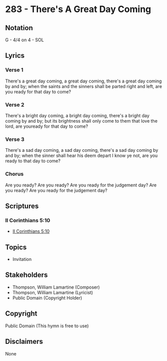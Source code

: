 # 283 - There's A Great Day Coming

## Notation

G - 4/4 on 4 - SOL

## Lyrics

### Verse 1

There's a great day coming, a great day coming, there's a great day coming by and by; when the saints and the sinners shall be parted right and left, are you ready for that day to come?

### Verse 2

There's a bright day coming, a bright day coming, there's a bright day coming by and by; but its brightness shall only come to them that love the lord, are youready for that day to come?

### Verse 3

There's a sad day coming, a sad day coming, there's a sad day coming by and by; when the sinner shall hear his deem depart I know ye not, are you ready to that day to come?

### Chorus

Are you ready? Are you ready? Are you ready for the judgement day? Are you ready? Are you ready for the judgement day?


## Scriptures

### II Corinthians 5:10

- [II Corinthians 5:10](https://www.biblegateway.com/passage/?search=II%20Corinthians%205%3A10)


## Topics

- Invitation

## Stakeholders

- Thompson, William Lamartine (Composer)
- Thompson, William Lamartine (Lyricist)
- Public Domain (Copyright Holder)

## Copyright

Public Domain
(This hymn is free to use)

## Disclaimers

None

